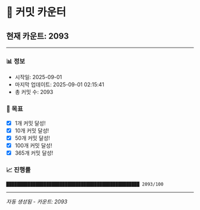 # 🔢 커밋 카운터

## 현재 카운트: 2093

---

### 📊 정보
- 시작일: 2025-09-01
- 마지막 업데이트: 2025-09-01 02:15:41
- 총 커밋 수: 2093

### 🎯 목표
- [x] 1개 커밋 달성!
- [x] 10개 커밋 달성!
- [x] 50개 커밋 달성!
- [x] 100개 커밋 달성!
- [x] 365개 커밋 달성!

### 📈 진행률
```
██████████████████████████████████████████████████ 2093/100
```

---
*자동 생성됨 - 카운트: 2093*
